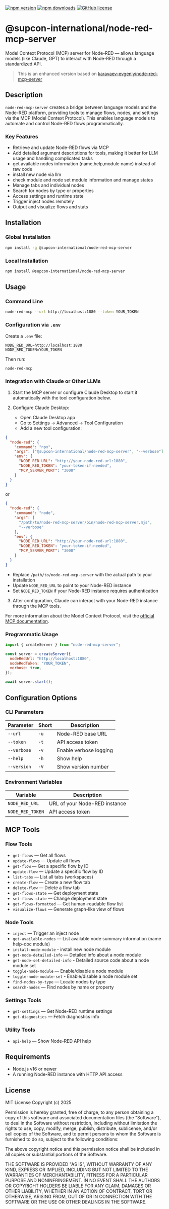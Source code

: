 [![npm version](https://img.shields.io/npm/v/@supcon-international/node-red-mcp-server.svg)](https://www.npmjs.com/package/@supcon-international/node-red-mcp-server)
[![npm downloads](https://img.shields.io/npm/dm/@supcon-international/node-red-mcp-server.svg)](https://www.npmjs.com/package/@supcon-international/node-red-mcp-server)
[![GitHub license](https://img.shields.io/github/license/supcon-international/node-red-mcp-server.svg)](https://github.com/supcon-international/node-red-mcp-server/blob/main/LICENSE)

# @supcon-international/node-red-mcp-server

Model Context Protocol (MCP) server for Node-RED — allows language models (like Claude, GPT) to interact with Node-RED through a standardized API.

> This is an enhanced version based on [karavaev-evgeniy/node-red-mcp-server](https://github.com/karavaev-evgeniy/node-red-mcp-server)

## Description

`node-red-mcp-server` creates a bridge between language models and the Node-RED platform, providing tools to manage flows, nodes, and settings via the MCP (Model Context Protocol). This enables language models to automate and control Node-RED flows programmatically.

### Key Features

- Retrieve and update Node-RED flows via MCP
- Add detailed argument descriptions for tools, making it better for LLM usage and handling complicated tasks
- get available nodes information (name,help,module name) instead of raw code
- install new node via llm
- check module and node set module information and manage states
- Manage tabs and individual nodes
- Search for nodes by type or properties
- Access settings and runtime state
- Trigger inject nodes remotely
- Output and visualize flows and stats

## Installation

### Global Installation

```bash
npm install -g @supcon-international/node-red-mcp-server
```

### Local Installation

```bash
npm install @supcon-international/node-red-mcp-server
```

## Usage

### Command Line

```bash
node-red-mcp --url http://localhost:1880 --token YOUR_TOKEN
```

### Configuration via `.env`

Create a `.env` file:

```
NODE_RED_URL=http://localhost:1880
NODE_RED_TOKEN=YOUR_TOKEN
```

Then run:

```bash
node-red-mcp
```

### Integration with Claude or Other LLMs

1. Start the MCP server or configure Claude Desktop to start it automatically with the tool configuration below.

2. Configure Claude Desktop:

   - Open Claude Desktop app
   - Go to Settings → Advanced → Tool Configuration
   - Add a new tool configuration:

```json
{
  "node-red": {
    "command": "npx",
    "args": ["@supcon-international/node-red-mcp-server", "--verbose"],
    "env": {
      "NODE_RED_URL": "http://your-node-red-url:1880",
      "NODE_RED_TOKEN": "your-token-if-needed",
      "MCP_SERVER_PORT": "3000"
    }
  }
}
```

or

```json
{
  "node-red": {
    "command": "node",
    "args": [
      "/path/to/node-red-mcp-server/bin/node-red-mcp-server.mjs",
      "--verbose"
    ],
    "env": {
      "NODE_RED_URL": "http://your-node-red-url:1880",
      "NODE_RED_TOKEN": "your-token-if-needed",
      "MCP_SERVER_PORT": "3000"
    }
  }
}
```

- Replace `/path/to/node-red-mcp-server` with the actual path to your installation
- Update `NODE_RED_URL` to point to your Node-RED instance
- Set `NODE_RED_TOKEN` if your Node-RED instance requires authentication

3. After configuration, Claude can interact with your Node-RED instance through the MCP tools.

For more information about the Model Context Protocol, visit the [official MCP documentation](https://modelcontextprotocol.io/introduction).

### Programmatic Usage

```javascript
import { createServer } from "node-red-mcp-server";

const server = createServer({
  nodeRedUrl: "http://localhost:1880",
  nodeRedToken: "YOUR_TOKEN",
  verbose: true,
});

await server.start();
```

## Configuration Options

### CLI Parameters

| Parameter   | Short | Description            |
| ----------- | ----- | ---------------------- |
| `--url`     | `-u`  | Node-RED base URL      |
| `--token`   | `-t`  | API access token       |
| `--verbose` | `-v`  | Enable verbose logging |
| `--help`    | `-h`  | Show help              |
| `--version` | `-V`  | Show version number    |

### Environment Variables

| Variable         | Description                   |
| ---------------- | ----------------------------- |
| `NODE_RED_URL`   | URL of your Node-RED instance |
| `NODE_RED_TOKEN` | API access token              |

## MCP Tools

### Flow Tools

- `get-flows` — Get all flows
- `update-flows` — Update all flows
- `get-flow` — Get a specific flow by ID
- `update-flow` — Update a specific flow by ID
- `list-tabs` — List all tabs (workspaces)
- `create-flow` — Create a new flow tab
- `delete-flow` — Delete a flow tab
- `get-flows-state` — Get deployment state
- `set-flows-state` — Change deployment state
- `get-flows-formatted` — Get human-readable flow list
- `visualize-flows` — Generate graph-like view of flows

### Node Tools

- `inject` — Trigger an inject node
- `get-available-nodes` — List available node summary information (name help-doc module)
- `install-node-module` - install new node module
- `get-node-detailed-info` — Detailed info about a node module
- `get-node-set-detailed-info` - Detailed source code about a node module set
- `toggle-node-module` — Enable/disable a node module
- `toggle-node-module-set` - Enable/disable a node module set
- `find-nodes-by-type` — Locate nodes by type
- `search-nodes` — Find nodes by name or property

### Settings Tools

- `get-settings` — Get Node-RED runtime settings
- `get-diagnostics` — Fetch diagnostics info

### Utility Tools

- `api-help` — Show Node-RED API help

## Requirements

- Node.js v16 or newer
- A running Node-RED instance with HTTP API access

## License

MIT License
Copyright (c) 2025

Permission is hereby granted, free of charge, to any person obtaining a copy of this software and associated documentation files (the "Software"), to deal in the Software without restriction, including without limitation the rights to use, copy, modify, merge, publish, distribute, sublicense, and/or sell copies of the Software, and to permit persons to whom the Software is furnished to do so, subject to the following conditions:

The above copyright notice and this permission notice shall be included in all copies or substantial portions of the Software.

THE SOFTWARE IS PROVIDED "AS IS", WITHOUT WARRANTY OF ANY KIND, EXPRESS OR IMPLIED, INCLUDING BUT NOT LIMITED TO THE WARRANTIES OF MERCHANTABILITY, FITNESS FOR A PARTICULAR PURPOSE AND NONINFRINGEMENT. IN NO EVENT SHALL THE AUTHORS OR COPYRIGHT HOLDERS BE LIABLE FOR ANY CLAIM, DAMAGES OR OTHER LIABILITY, WHETHER IN AN ACTION OF CONTRACT, TORT OR OTHERWISE, ARISING FROM, OUT OF OR IN CONNECTION WITH THE SOFTWARE OR THE USE OR OTHER DEALINGS IN THE SOFTWARE.
